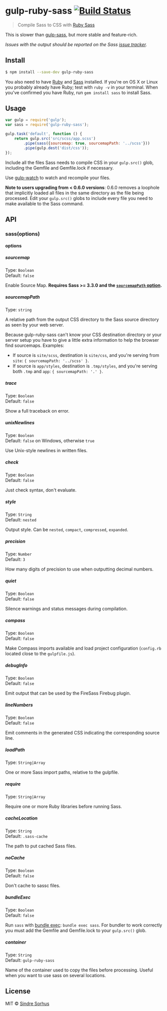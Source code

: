 # gulp-ruby-sass [![Build Status](https://travis-ci.org/sindresorhus/gulp-ruby-sass.svg?branch=master)](https://travis-ci.org/sindresorhus/gulp-ruby-sass)

> Compile Sass to CSS with [Ruby Sass](http://sass-lang.com/install)

This is slower than [gulp-sass](https://github.com/dlmanning/gulp-sass), but more stable and feature-rich.

*Issues with the output should be reported on the Sass [issue tracker](https://github.com/sass/sass/issues).*


## Install

```sh
$ npm install --save-dev gulp-ruby-sass
```

You also need to have [Ruby](http://www.ruby-lang.org/en/downloads/) and [Sass](http://sass-lang.com/download.html) installed. If you're on OS X or Linux you probably already have Ruby; test with `ruby -v` in your terminal. When you've confirmed you have Ruby, run `gem install sass` to install Sass.


## Usage

```js
var gulp = require('gulp');
var sass = require('gulp-ruby-sass');

gulp.task('default', function () {
	return gulp.src('src/scss/app.scss')
		.pipe(sass({sourcemap: true, sourcemapPath: '../scss'}))
		.pipe(gulp.dest('dist/css'));
});
```

Include all the files Sass needs to compile CSS in your `gulp.src()` glob, including the Gemfile and Gemfile.lock if necessary.

Use [gulp-watch](https://github.com/gulpjs/gulp/blob/master/docs/API.md#gulpwatchglob--opts-tasks-or-gulpwatchglob--opts-cb) to watch and recompile your files.

**Note to users upgrading from < 0.6.0 versions**: 0.6.0  removes a loophole that implicitly loaded all files in the same directory as the file being processed. Edit your `gulp.src()` globs to include every file you need to make available to the Sass command.


## API

### sass(options)

#### options


##### sourcemap

Type: `Boolean`  
Default: `false`

Enable Source Map. **Requires Sass >= 3.3.0 and the [`sourcemapPath` option](#sourcemapPath).**


##### sourcemapPath

Type: `string`  

A relative path from the output CSS directory to the Sass source directory as seen by your web server.

Because gulp-ruby-sass can't know your CSS destination directory or your server setup you have to give a little extra information to help the browser find sourcemaps. Examples:

- If source is `site/scss`, destination is `site/css`, and you're serving from `site`: `{ sourcemapPath: '../scss' }`.
- If source is `app/styles`, destination is `.tmp/styles`, and you're serving both `.tmp` and `app`: `{ sourcemapPath: '.' }`.


##### trace

Type: `Boolean`  
Default: `false`

Show a full traceback on error.


##### unixNewlines

Type: `Boolean`  
Default: `false` on Windows, otherwise `true`

Use Unix-style newlines in written files.


##### check

Type: `Boolean`  
Default: `false`

Just check syntax, don't evaluate.


##### style

Type: `String`  
Default: `nested`

Output style. Can be `nested`, `compact`, `compressed`, `expanded`.


##### precision

Type: `Number`  
Default: `3`

How many digits of precision to use when outputting decimal numbers.


##### quiet

Type: `Boolean`  
Default: `false`

Silence warnings and status messages during compilation.


##### compass

Type: `Boolean`  
Default: `false`

Make Compass imports available and load project configuration (`config.rb` located close to the `gulpfile.js`).


##### debugInfo

Type: `Boolean`  
Default: `false`

Emit output that can be used by the FireSass Firebug plugin.


##### lineNumbers

Type: `Boolean`  
Default: `false`

Emit comments in the generated CSS indicating the corresponding source line.


##### loadPath

Type: `String|Array`

One or more Sass import paths, relative to the gulpfile.


##### require

Type: `String|Array`

Require one or more Ruby libraries before running Sass.


##### cacheLocation

Type: `String`  
Default: `.sass-cache`

The path to put cached Sass files.


##### noCache

Type: `Boolean`  
Default: `false`

Don't cache to sassc files.


##### bundleExec

Type: `Boolean`  
Default: `false`

Run `sass` with [bundle exec](http://gembundler.com/man/bundle-exec.1.html): `bundle exec sass`. For bundler to work correctly you must add the Gemfile and Gemfile.lock to your `gulp.src()` glob.


##### container

Type: `String`  
Default: `gulp-ruby-sass`

Name of the container used to copy the files before processing. Useful when you want to use sass on several locations.


## License

MIT © [Sindre Sorhus](http://sindresorhus.com)
